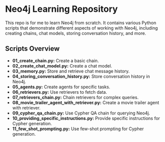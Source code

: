 # Neo4j Learning Repository

This repo is for me to learn Neo4j from scratch. It contains various Python scripts that demonstrate different aspects of working with Neo4j, including creating chains, chat models, storing conversation history, and more.

## Scripts Overview

- **01_create_chain.py:** Create a basic chain.
- **02_create_chat_model.py:** Create a chat model.
- **03_memory.py:** Store and retrieve chat message history.
- **04_storing_conversation_history.py:** Store conversation history in Neo4j.
- **05_agents.py:** Create agents for specific tasks.
- **06_retrievers.py:** Use retrievers to fetch data.
- **07_retrievers_chain.py:** Chain retrievers for complex queries.
- **08_movie_trailer_agent_with_retriever.py:** Create a movie trailer agent with retriever.
- **09_cypher_qa_chain.py:** Use Cypher QA chain for querying Neo4j.
- **10_providing_specific_instructions.py:** Provide specific instructions for Cypher generation.
- **11_few_shot_prompting.py:** Use few-shot prompting for Cypher generation.